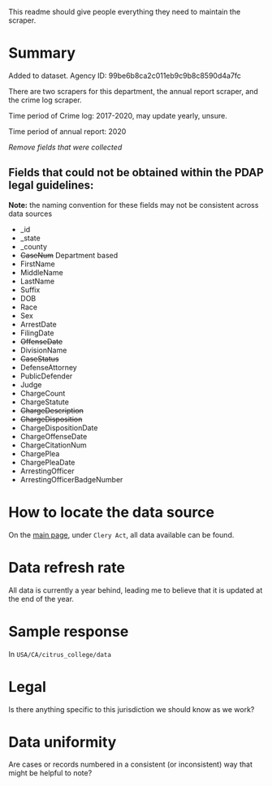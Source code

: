 This readme should give people everything they need to maintain the scraper.

# Summary
Added to dataset. Agency ID: 99be6b8ca2c011eb9c9b8c8590d4a7fc

There are two scrapers for this department, the annual report scraper, and the crime log scraper.

Time period of Crime log: 2017-2020, may update yearly, unsure.

Time period of annual report: 2020

_Remove fields that were collected_
## Fields that could not be obtained within the PDAP legal guidelines:
**Note:** the naming convention for these fields may not be consistent across data sources
* _id
* _state
* _county
* ~~CaseNum~~ Department based
* FirstName
* MiddleName
* LastName
* Suffix
* DOB
* Race
* Sex
* ArrestDate
* FilingDate
* ~~OffenseDate~~
* DivisionName
* ~~CaseStatus~~
* DefenseAttorney
* PublicDefender
* Judge
* ChargeCount
* ChargeStatute
* ~~ChargeDescription~~
* ~~ChargeDisposition~~
* ChargeDispositionDate
* ChargeOffenseDate
* ChargeCitationNum
* ChargePlea
* ChargePleaDate
* ArrestingOfficer
* ArrestingOfficerBadgeNumber

# How to locate the data source
On the [main page](https://www.citruscollege.edu/campussafety/Pages/default.aspx), under `Clery Act`, all data available can be found.

# Data refresh rate
All data is currently a year behind, leading me to believe that it is updated at the end of the year.

# Sample response
In `USA/CA/citrus_college/data`

# Legal
Is there anything specific to this jurisdiction we should know as we work?

# Data uniformity
Are cases or records numbered in a consistent (or inconsistent) way that might be helpful to note?
